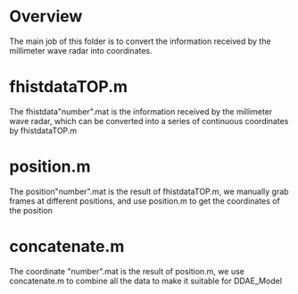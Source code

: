 # Overview
The main job of this folder is to convert the information received by the millimeter wave radar into coordinates.

# fhistdataTOP.m

The fhistdata"number".mat is the information received by the millimeter wave radar, which can be converted into a series of continuous coordinates by fhistdataTOP.m

# position.m

The position"number".mat is the result of fhistdataTOP.m, we manually grab frames at different positions, and use position.m to get the coordinates of the position

# concatenate.m

The coordinate "number".mat is the result of position.m, we use concatenate.m to combine all the data to make it suitable for DDAE_Model